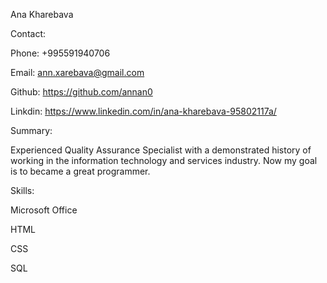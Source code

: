 Ana Kharebava

Contact:

Phone: +995591940706

Email: ann.xarebava@gmail.com

Github: https://github.com/annan0

Linkdin: https://www.linkedin.com/in/ana-kharebava-95802117a/


Summary:

Experienced Quality Assurance Specialist with a demonstrated history of working in the information technology and services industry. Now my goal is to became a great programmer.


Skills:

Microsoft Office

HTML

CSS

SQL

